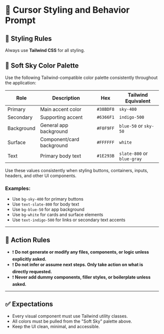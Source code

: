 # 🎨 Cursor Styling and Behavior Prompt

## 🧱 Styling Rules

Always use **Tailwind CSS** for all styling.

## 🎨 Soft Sky Color Palette

Use the following Tailwind-compatible color palette consistently throughout the application:

| Role       | Description                        | Hex     | Tailwind Equivalent         |
|------------|------------------------------------|---------|-----------------------------|
| Primary    | Main accent color                  | `#38BDF8` | `sky-400`                   |
| Secondary  | Supporting accent                  | `#6366F1` | `indigo-500`                |
| Background | General app background             | `#F0F9FF` | `blue-50` or `sky-50`       |
| Surface    | Component/card background          | `#FFFFFF` | `white`                     |
| Text       | Primary body text                  | `#1E293B` | `slate-800` or `blue-gray`  |

Use these values consistently when styling buttons, containers, inputs, headers, and other UI components.

### Examples:
- Use `bg-sky-400` for primary buttons
- Use `text-slate-800` for body text
- Use `bg-blue-50` for app background
- Use `bg-white` for cards and surface elements
- Use `text-indigo-500` for links or secondary text accents

---

## 🚫 Action Rules

- ❗ **Do not generate or modify any files, components, or logic unless explicitly asked.**
- ❗ **Do not infer or assume next steps. Only take action on what is directly requested.**
- ❗ **Never add dummy components, filler styles, or boilerplate unless asked.**

---

## ✅ Expectations

- Every visual component must use Tailwind utility classes.
- All colors must be pulled from the "Soft Sky" palette above.
- Keep the UI clean, minimal, and accessible.

